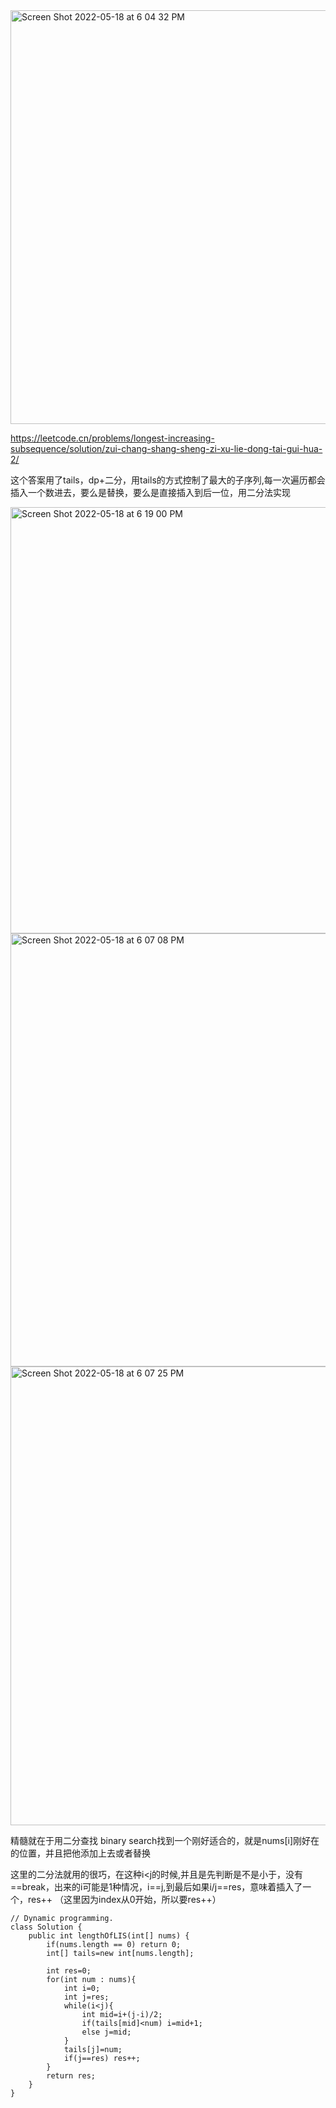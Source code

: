 <img width="662" alt="Screen Shot 2022-05-18 at 6 04 32 PM" src="https://user-images.githubusercontent.com/59748598/169180399-b9267951-cba1-4e32-b0cd-0a115d4b9670.png">


https://leetcode.cn/problems/longest-increasing-subsequence/solution/zui-chang-shang-sheng-zi-xu-lie-dong-tai-gui-hua-2/

这个答案用了tails，dp+二分，用tails的方式控制了最大的子序列,每一次遍历都会插入一个数进去，要么是替换，要么是直接插入到后一位，用二分法实现

<img width="682" alt="Screen Shot 2022-05-18 at 6 19 00 PM" src="https://user-images.githubusercontent.com/59748598/169181713-9c6cf80f-76ce-4f6c-a4b9-9e2188062916.png">


<img width="693" alt="Screen Shot 2022-05-18 at 6 07 08 PM" src="https://user-images.githubusercontent.com/59748598/169180615-451f2901-e809-40f1-9295-77e9050dc157.png">

<img width="734" alt="Screen Shot 2022-05-18 at 6 07 25 PM" src="https://user-images.githubusercontent.com/59748598/169180643-4a629dba-a656-45fd-bf1d-ab638448037a.png">

精髓就在于用二分查找 binary search找到一个刚好适合的，就是nums[i]刚好在的位置，并且把他添加上去或者替换

这里的二分法就用的很巧，在这种i<j的时候,并且是先判断是不是小于，没有==break，出来的i可能是1种情况，i==j,到最后如果i/j==res，意味着插入了一个，res++ （这里因为index从0开始，所以要res++）
                                 
                                   

```` 
// Dynamic programming.
class Solution {
    public int lengthOfLIS(int[] nums) {
        if(nums.length == 0) return 0;
        int[] tails=new int[nums.length];

        int res=0;
        for(int num : nums){
            int i=0;
            int j=res;
            while(i<j){
                int mid=i+(j-i)/2;
                if(tails[mid]<num) i=mid+1;
                else j=mid;
            }
            tails[j]=num;
            if(j==res) res++;
        }
        return res;
    }
}


````
